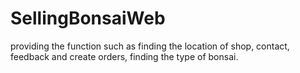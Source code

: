 # SellingBonsaiWeb
providing the function such as finding the location of shop, contact, feedback and create orders, finding the type of bonsai.

